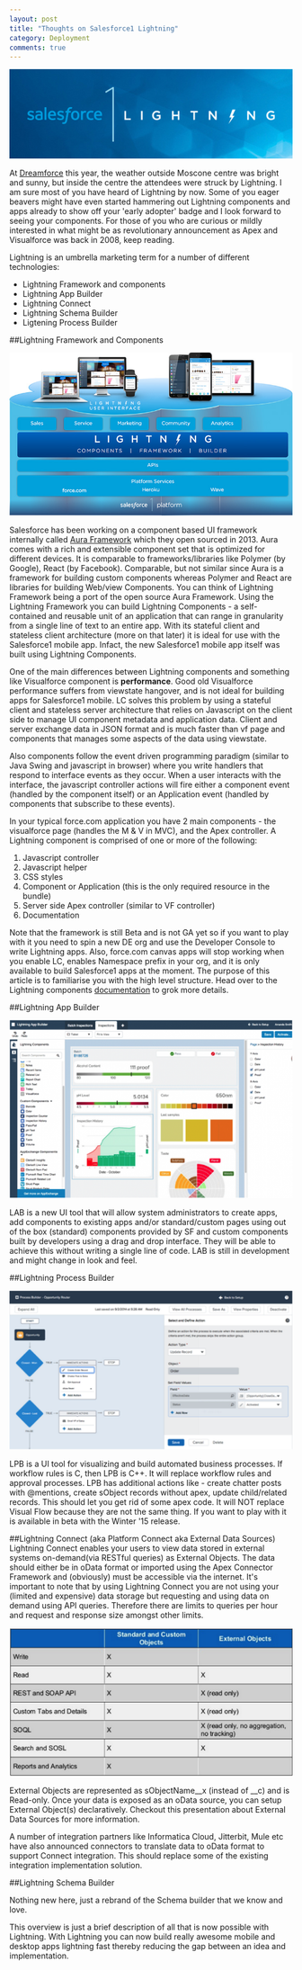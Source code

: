 ```yaml
---
layout: post
title: "Thoughts on Salesforce1 Lightning"
category: Deployment
comments: true
---
```

<img src="/images/LightningLogo.png"  alt="Lightning Logo" />

At [Dreamforce](http://www.salesforce.com/dreamforce/DF14/) this year, the weather outside Moscone centre was bright and sunny, but inside the centre the attendees were struck by Lightning.
I am sure most of you have heard of Lightning by now. Some of you eager beavers might have even started hammering out Lightning components and apps already to
show off your 'early adopter' badge and I look forward to seeing your components. For those of you who are curious or mildly interested in what 
might be as revolutionary announcement as Apex and Visualforce was back in 2008, keep reading.

Lightning is an umbrella marketing term for a number of different technologies:

  * Lightning Framework and components
  * Lightning App Builder
  * Lightning Connect
  * Lightning Schema Builder
  * Ligtening Process Builder



##Lightning Framework and Components

<img src="/images/LightningLayer.jpg"  alt="Lightning Layer" />

Salesforce has been working on a component based UI framework internally called [Aura Framework](https://github.com/forcedotcom/aura) which they open sourced in 2013. Aura comes
with a rich and extensible component set that is optimized for different devices. It is comparable to frameworks/libraries like Polymer (by Google), React
(by Facebook). Comparable, but not similar since Aura is a framework for building custom components whereas Polymer and React are libraries
for building Web/view Components. You can think of Lightning Framework being a port of the open source Aura Framework. Using the Lightning Framework you can build Lightning
 Components - a self-contained and reusable unit of an application that can range in granularity from a single line of text to an entire app.
 With its stateful client and stateless client architecture (more on that later) it is ideal for use with the Salesforce1 mobile app. Infact, the new
 Salesforce1 mobile app itself was built using Lightning Components.

 One of the main differences between Lightning components and something like Visualforce component is **performance**. Good old Visualforce performance
 suffers from viewstate hangover, and is not ideal for building apps for Salesforce1 mobile. LC solves this problem by using a stateful client
 and stateless server architecture that relies on Javascript on the client side to manage UI component metadata and application data.
Client and server exchange data in JSON format and is much faster than vf page and components that manages some aspects of the data using
viewstate.

Also components follow the event driven programming paradigm (similar to Java Swing and javascript in browser) where you write handlers that
respond to interface events as they occur. When a user interacts with the interface, the javascript controller actions will fire either a component event
(handled by the component itself) or an Application event (handled by components that subscribe to these events).

In your typical force.com application you have 2 main components - the visualforce page (handles the M & V in MVC), and the Apex controller.
A Lightning component is comprised of one or more of the following:

  1. Javascript controller
  2. Javascript helper
  3. CSS styles
  4. Component or Application  (this is the only required resource in the bundle)
  5. Server side Apex controller (similar to VF controller)
  6. Documentation

Note that the framework is still Beta and is not GA yet so if you want to play with it you need to spin a new DE org and use the Developer
Console to write Lightning apps. Also, force.com canvas apps will stop working when you enable LC, enables Namespace prefix in your org, and it is only available to build
Salesforce1 apps at the moment.
The purpose of this article is to familiarise you with the high level structure. Head over to the Lightning components [documentation](https://developer.salesforce.com/docs/atlas.en-us.lightning.meta/lightning/) to grok more
details.

##Lightning App Builder

<img src="/images/LightningAppBuilder.png"  alt="Lightning App Builder" />

LAB is a new UI tool that will allow system administrators to create apps, add components to existing apps and/or standard/custom pages
using out of the box (standard) components provided by SF and custom components built by developers using a drag and drop interface.
They will be able to achieve this without writing a single line of code. LAB is still in development and might change in look and feel.

##Lightning Process Builder

<img src="/images/LightningProcessBuilder.png"  alt="Lightning Process Builder" />

LPB is a UI tool for visualizing and build automated business processes. If workflow rules is C, then LPB is C++. It will replace
workflow rules and approval processes. LPB has additional actions like - create chatter posts with @mentions, create sObject records without
apex, update child/related records. This should let you get rid of some apex code.
It will NOT replace Visual Flow because they are not the same thing.
If you want to play with it is available in beta with the Winter '15 release.

##Lightning Connect (aka Platform Connect aka External Data Sources)
Lightning Connect enables your users to view data stored in external systems on-demand(via RESTful queries) as External Objects.
The data should either be in oData format or imported using the Apex Connector Framework and (obviously) must be accessible via the internet.
It's important to note that
by using Lightning Connect you are not using your (limited and expensive) data storage but requesting and using data on demand using
API queries. Therefore there are limits to queries per hour and request and response size amongst other limits.

<img src="/images/LightningConnectLimits.png"  alt="Lightning Connect Limits" />

External Objects are represented as sObjectName\_\_x (instead of \_\_c) and is Read-only. Once your data is exposed as an oData source, you
can setup External Object(s) declaratively. Checkout this presentation about External Data Sources for more information.

A number of integration partners like Informatica Cloud, Jitterbit, Mule etc have also announced connectors to translate data to oData format
to support Connect integration. This should replace some of the existing integration implementation solution.

##Lightning Schema Builder

Nothing new here, just a rebrand of the Schema builder that we know and love. 


This overview is just a brief description of all that is now possible with Lightning. With Lightning you can now build really awesome mobile and
desktop apps lightning fast thereby reducing the gap between an idea and implementation.

